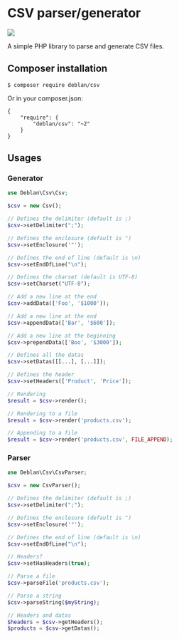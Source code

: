 CSV parser/generator
====================

[![](https://phpci.gitnet.fr/build-status/image/1)](https://phpci.gitnet.fr/build-status/view/1)

A simple PHP library to parse and generate CSV files.

## Composer installation

```
$ composer require deblan/csv
```

Or in your composer.json:

```
{
    "require": {
        "deblan/csv": "~2"
    }
}
```

## Usages

### Generator

```php
use Deblan\Csv\Csv;

$csv = new Csv();

// Defines the delimiter (default is ;)
$csv->setDelimiter(";");

// Defines the enclosure (default is ")
$csv->setEnclosure('"');

// Defines the end of line (default is \n)
$csv->setEndOfLine("\n");

// Defines the charset (default is UTF-8)
$csv->setCharset("UTF-8");

// Add a new line at the end
$csv->addData(['Foo', '$1000'));

// Add a new line at the end
$csv->appendData(['Bar', '$600']);

// Add a new line at the beginning
$csv->prependData(['Boo', '$3000']);

// Defines all the datas
$csv->setDatas([[...], [...]]);

// Defines the header
$csv->setHeaders(['Product', 'Price']);

// Rendering
$result = $csv->render();

// Rendering to a file
$result = $csv->render('products.csv');

// Appending to a file
$result = $csv->render('products.csv', FILE_APPEND);
```

### Parser

```php
use Deblan\Csv\CsvParser;

$csv = new CsvParser();

// Defines the delimiter (default is ;)
$csv->setDelimiter(";");

// Defines the enclosure (default is ")
$csv->setEnclosure('"');

// Defines the end of line (default is \n)
$csv->setEndOfLine("\n");

// Headers?
$csv->setHasHeaders(true);

// Parse a file
$csv->parseFile('products.csv');

// Parse a string
$csv->parseString($myString);

// Headers and datas
$headers = $csv->getHeaders();
$products = $csv->getDatas();
```
